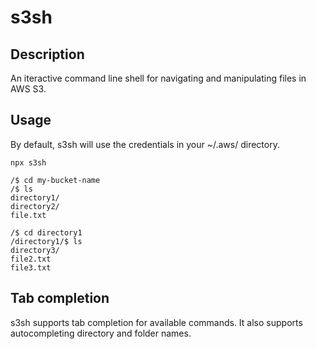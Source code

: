 # s3sh
## Description
An iteractive command line shell for navigating and manipulating files in AWS S3.

## Usage
By default, s3sh will use the credentials in your ~/.aws/ directory.


```
npx s3sh

/$ cd my-bucket-name
/$ ls
directory1/
directory2/
file.txt

/$ cd directory1
/directory1/$ ls
directory3/
file2.txt
file3.txt
```

## Tab completion
s3sh supports tab completion for available commands. It also supports autocompleting directory and folder names.